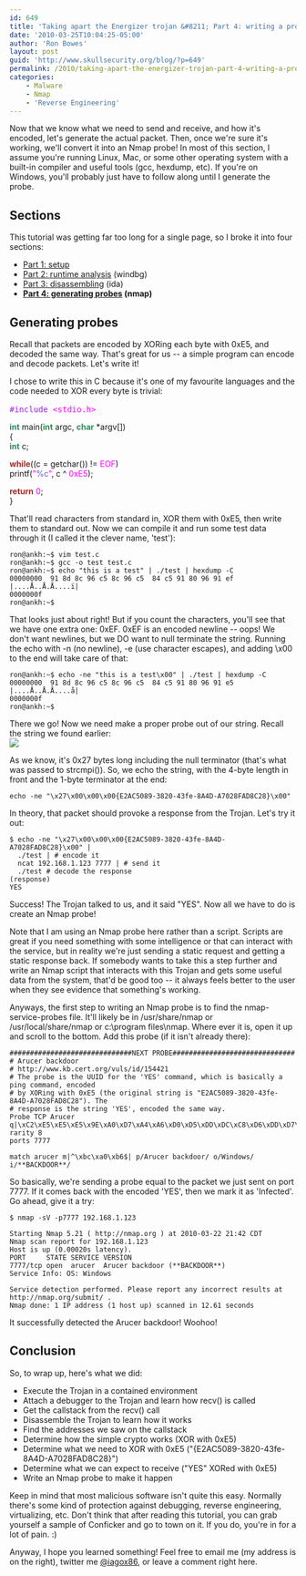 ```yaml
---
id: 649
title: 'Taking apart the Energizer trojan &#8211; Part 4: writing a probe'
date: '2010-03-25T10:04:25-05:00'
author: 'Ron Bowes'
layout: post
guid: 'http://www.skullsecurity.org/blog/?p=649'
permalink: /2010/taking-apart-the-energizer-trojan-part-4-writing-a-probe
categories:
    - Malware
    - Nmap
    - 'Reverse Engineering'
---
```


Now that we know what we need to send and receive, and how it's encoded, let's generate the actual packet. Then, once we're sure it's working, we'll convert it into an Nmap probe! In most of this section, I assume you're running Linux, Mac, or some other operating system with a built-in compiler and useful tools (gcc, hexdump, etc). If you're on Windows, you'll probably just have to follow along until I generate the probe.

## Sections

This tutorial was getting far too long for a single page, so I broke it into four sections:

- [Part 1: setup](/blog/?p=627)
- [Part 2: runtime analysis](/blog/?p=645) (windbg)
- [Part 3: disassembling](/blog/?p=647) (ida)
- **[Part 4: generating probes](/blog/?p=649) (nmap)**

## Generating probes

Recall that packets are encoded by XORing each byte with 0xE5, and decoded the same way. That's great for us -- a simple program can encode and decode packets. Let's write it!

I chose to write this in C because it's one of my favourite languages and the code needed to XOR every byte is trivial:  
<font face="monospace">  
<font color="#a020f0">\#include </font><font color="#ff00ff"><stdio.h></font></font>

<font color="#2e8b57">**int**</font> main(<font color="#2e8b57">**int**</font> argc, <font color="#2e8b57">**char**</font> \*argv\[\])  
{  
 <font color="#2e8b57">**int**</font> c;

 <font color="#a52a2a">**while**</font>((c = getchar()) != <font color="#ff00ff">EOF</font>)  
 printf(<font color="#ff00ff">"</font><font color="#6a5acd">%c</font><font color="#ff00ff">"</font>, c ^ <font color="#ff00ff">0xE5</font>);

 <font color="#a52a2a">**return**</font> <font color="#ff00ff">0</font>;  
}

That'll read characters from standard in, XOR them with 0xE5, then write them to standard out. Now we can compile it and run some test data through it (I called it the clever name, 'test'):

```
ron@ankh:~$ vim test.c
ron@ankh:~$ gcc -o test test.c
ron@ankh:~$ echo "this is a test" | ./test | hexdump -C
00000000  91 8d 8c 96 c5 8c 96 c5  84 c5 91 80 96 91 ef     |....Å..Å.Å....ï|
0000000f
ron@ankh:~$ 
```

That looks just about right! But if you count the characters, you'll see that we have one extra one: 0xEF. 0xEF is an encoded newline -- oops! We don't want newlines, but we DO want to null terminate the string. Running the echo with -n (no newline), -e (use character escapes), and adding \\x00 to the end will take care of that:

```
ron@ankh:~$ echo -ne "this is a test\x00" | ./test | hexdump -C
00000000  91 8d 8c 96 c5 8c 96 c5  84 c5 91 80 96 91 e5     |....Å..Å.Å....å|
0000000f
ron@ankh:~$ 
```

There we go! Now we need make a proper probe out of our string. Recall the string we found earlier:  
![](http://www.skullsecurity.org/blogdata/usbcharger-52-string.png)

As we know, it's 0x27 bytes long including the null terminator (that's what was passed to strcmpi()). So, we echo the string, with the 4-byte length in front and the 1-byte terminator at the end:

```
echo -ne "\x27\x00\x00\x00{E2AC5089-3820-43fe-8A4D-A7028FAD8C28}\x00"
```

In theory, that packet should provoke a response from the Trojan. Let's try it out:

```
$ echo -ne "\x27\x00\x00\x00{E2AC5089-3820-43fe-8A4D-A7028FAD8C28}\x00" |
  ./test | # encode it
  ncat 192.168.1.123 7777 | # send it
  ./test # decode the response
(response)
YES
```

Success! The Trojan talked to us, and it said "YES". Now all we have to do is create an Nmap probe!

Note that I am using an Nmap probe here rather than a script. Scripts are great if you need something with some intelligence or that can interact with the service, but in reality we're just sending a static request and getting a static response back. If somebody wants to take this a step further and write an Nmap script that interacts with this Trojan and gets some useful data from the system, that'd be good too -- it always feels better to the user when they see evidence that something's working.

Anyways, the first step to writing an Nmap probe is to find the nmap-service-probes file. It'll likely be in /usr/share/nmap or /usr/local/share/nmap or c:\\program files\\nmap. Where ever it is, open it up and scroll to the bottom. Add this probe (if it isn't already there):

```
##############################NEXT PROBE##############################
# Arucer backdoor
# http://www.kb.cert.org/vuls/id/154421
# The probe is the UUID for the 'YES' command, which is basically a ping command, encoded
# by XORing with 0xE5 (the original string is "E2AC5089-3820-43fe-8A4D-A7028FAD8C28"). The
# response is the string 'YES', encoded the same way.
Probe TCP Arucer q|\xC2\xE5\xE5\xE5\x9E\xA0\xD7\xA4\xA6\xD0\xD5\xDD\xDC\xC8\xD6\xDD\xD7\xD5\xC8\xD1\xD6\x83\x80\xC8\xDD\xA4\xD1\xA1\xC8\xA4\xD2\xD5\xD7\xDD\xA3\xA4\xA1\xDD\xA6\xD7\xDD\x98\xE5|
rarity 8
ports 7777

match arucer m|^\xbc\xa0\xb6$| p/Arucer backdoor/ o/Windows/ i/**BACKDOOR**/
```

So basically, we're sending a probe equal to the packet we just sent on port 7777. If it comes back with the encoded 'YES', then we mark it as 'Infected'. Go ahead, give it a try:

```
$ nmap -sV -p7777 192.168.1.123

Starting Nmap 5.21 ( http://nmap.org ) at 2010-03-22 21:42 CDT
Nmap scan report for 192.168.1.123
Host is up (0.00020s latency).
PORT     STATE SERVICE VERSION
7777/tcp open  arucer  Arucer backdoor (**BACKDOOR**)
Service Info: OS: Windows

Service detection performed. Please report any incorrect results at http://nmap.org/submit/ .
Nmap done: 1 IP address (1 host up) scanned in 12.61 seconds
```

It successfully detected the Arucer backdoor! Woohoo!

## Conclusion

So, to wrap up, here's what we did:

- Execute the Trojan in a contained environment
- Attach a debugger to the Trojan and learn how recv() is called
- Get the callstack from the recv() call
- Disassemble the Trojan to learn how it works
- Find the addresses we saw on the callstack
- Determine how the simple crypto works (XOR with 0xE5)
- Determine what we need to XOR with 0xE5 ("{E2AC5089-3820-43fe-8A4D-A7028FAD8C28}")
- Determine what we can expect to receive ("YES" XORed with 0xE5)
- Write an Nmap probe to make it happen

Keep in mind that most malicious software isn't quite this easy. Normally there's some kind of protection against debugging, reverse engineering, virtualizing, etc. Don't think that after reading this tutorial, you can grab yourself a sample of Conficker and go to town on it. If you do, you're in for a lot of pain. :)

Anyway, I hope you learned something! Feel free to email me (my address is on the right), twitter me [@iagox86](http://www.twitter.com/iagox86), or leave a comment right here.